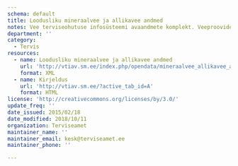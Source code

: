 ```yaml
---
schema: default
title: Loodusliku mineraalvee ja allikavee andmed
notes: Vee terviseohutuse infosüsteemi avaandmete komplekt. Veeproovide puhul esitatakse ainult avalikustamisele kuuluvad veeproovid. Veevärkide puhul esitatakse ainult järelevalve aluste veevärkide veeproovid. Veeallikate puhul esitatakse ainult kasutuses olevate veeallikate veeproovid.
department: ''
category:
  - Tervis
resources:
  - name: Loodusliku mineraalvee ja allikavee andmed
    url: 'http://vtiav.sm.ee/index.php/opendata/mineraalvee_allikavee_andmed.xml'
    format: XML
  - name: Kirjeldus
    url: 'http://vtiav.sm.ee/?active_tab_id=A'
    format: HTML
license: 'http://creativecommons.org/licenses/by/3.0/'
update_freq: ''
date_issued: 2015/02/18
date_modified: 2018/10/11
organization: Terviseamet
maintainer_name: ''
maintainer_email: kesk@terviseamet.ee
maintainer_phone: ''

---
```


